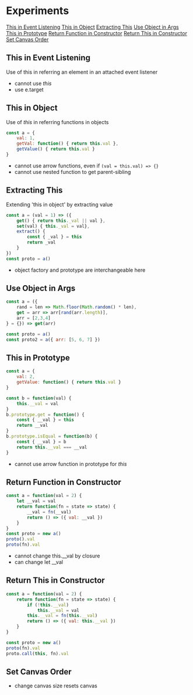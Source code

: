 # Experiments

[This in Event Listening](#this-in-event-listening)
[This in Object](#this-in-object)
[Extracting This](#extracting-this)
[Use Object in Args](#use-object-in-args)
[This in Prototype](#this-in-prototype)
[Return Function in Constructor](#return-function-in-constructor)
[Return This in Constructor](#return-this-in-constructor)
[Set Canvas Order](#set-canvas-order)

## This in Event Listening
Use of this in referring an element in an attached event listener
- cannot use _this_
- use e.target

## This in Object
Use of _this_ in referring functions in objects
```js
const a = {
    val: 1,
    getVal: function() { return this.val },
    getValue() { return this.val }
}
```
- cannot use arrow functions, even if ```(val = this.val) => {}```
- cannot use nested function to get parent-sibling

## Extracting This
Extending 'this in object' by extracting value
```js
const a = (val = 1) => ({
    get() { return this._val || val },
    set(val) { this._val = val},
    extract() {
        const { _val } = this
        return _val
    }
})
const proto = a()
```
- object factory and prototype are interchangeable here

## Use Object in Args
```js
const a = ({
    rand = len => Math.floor(Math.random() * len),
    get = arr => arr[rand(arr.length)],
    arr = [2,3,4]
} = {}) => get(arr)

const proto = a()
const proto2 = a({ arr: [5, 6, 7] })
```

## This in Prototype
```js
const a = {
    val: 2,
    getValue: function() { return this.val }
}

const b = function(val) {
    this.__val = val
}
b.prototype.get = function() {
    const { __val } = this
    return __val
}
b.prototype.isEqual = function(b) {
    const { __val } = b
    return this.__val === __val
}
```
- cannot use arrow function in prototype for _this_

## Return Function in Constructor
```js
const a = function(val = 2) {
    let __val = val
    return function(fn = state => state) {
        __val = fn(__val)
        return () => ({ val: __val })
    }
}
const proto = new a()
proto().val
proto(fn).val
```
- cannot change this.__val by closure
- can change let __val

## Return This in Constructor
```js
const a = function(val = 2) {
    return function(fn = state => state) {
        if (!this.__val)
            this.__val = val
        this.__val = fn(this.__val)
        return () => ({ val: this.__val })
    }
}

const proto = new a()
proto(fn).val
proto.call(this, fn).val
```

## Set Canvas Order
- change canvas size resets canvas